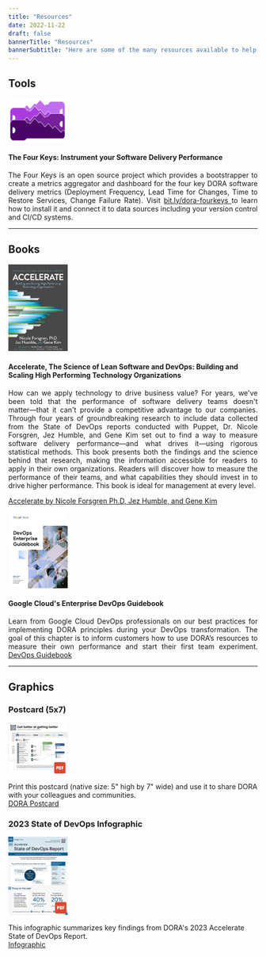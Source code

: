 ```yaml
---
title: "Resources"
date: 2022-11-22
draft: false
bannerTitle: "Resources"
bannerSubtitle: "Here are some of the many resources available to help you understand and apply DORA research in your organization."
---
```


## Tools



<section>
    <article>
    <a href="https://github.com/dora-team/fourkeys" target="_blank">
        <img src="img/fourkeys.png" width="120">
    </a>
    <aside>
    <h4>The Four Keys: Instrument your Software Delivery Performance</h4>
    <p align="justify">The Four Keys is an open source project which provides a bootstrapper to create a metrics aggregator and dashboard for the four key DORA software delivery metrics (Deployment Frequency, Lead Time for Changes, Time to Restore Services, Change Failure Rate). Visit <a href="https://bit.ly/dora-fourkeys" target="_blank">bit.ly/dora-fourkeys </a>to learn how to install it and connect it to data sources including your version control and CI/CD systems.</p>
    </aside>
    </article>
</section>



-----

## Books

<section>
    <article>
    <a href="https://www.google.com/books/edition/_/Kax-DwAAQBAJ?hl=en" target="_blank"><img src="img/accelerate.png"  width="120"></a>
    <aside>
    <h4> Accelerate, The Science of Lean Software and DevOps: Building and Scaling High Performing Technology Organizations </h4>
    <p align="justify">How can we apply technology to drive business value? For years, we've been told that the performance of software delivery teams doesn't matter―that it can't provide a competitive advantage to our companies. Through four years of groundbreaking research to include data collected from the State of DevOps reports conducted with Puppet, Dr. Nicole Forsgren, Jez Humble, and Gene Kim set out to find a way to measure software delivery performance―and what drives it―using rigorous statistical methods. This book presents both the findings and the science behind that research, making the information accessible for readers to apply in their own organizations. Readers will discover how to measure the performance of their teams, and what capabilities they should invest in to drive higher performance. This book is ideal for management at every level.</p>
    </aside>
    </article>
</section>

[Accelerate by Nicole Forsgren Ph.D, Jez Humble, and Gene Kim](https://www.google.com/books/edition/_/Kax-DwAAQBAJ?hl=en)


<section>
    <article>
    <a href="https://cloud.google.com/resources/dora-enterprise-guidebook" target="_blank" target="_blank"><img src="img/Enterprise-DevOps-Guidebook.png"  width="120"></a>
    <aside>
    <h4> Google Cloud's Enterprise DevOps Guidebook  </h4>
    <p align="justify">Learn from Google Cloud DevOps professionals on our best practices for implementing DORA principles during your DevOps transformation. The goal of this chapter is to inform customers how to use DORA’s resources to measure their own performance and start their first team experiment. <a href="https://cloud.google.com/resources/dora-enterprise-guidebook" target="_blank">DevOps Guidebook</a></p>
    </aside>
    </article>
</section>

-----
## Graphics

<grid class="border_none">
    <item>
        <h3>Postcard (5x7)</h3>
        <content>
        <a href="/postcard" target="_blank"><img src="img/DORA_Postcard_2023-10_thumb.png" style="max-width:120px;"></a>
        <p>
            Print this postcard (native size: 5" high by 7" wide) and use it to share DORA with your colleagues and communities.
            <br>
            <a href="/postcard" target="_blank">DORA Postcard</a>
        </p>
        </content>
    </item>
    <item>
        <h3 id="graphics">2023 State of DevOps Infographic</h3>
        <content>
        <a href="img/2023-DORA-Report-Infographic.v10.pdf" target="_blank"><img src="img/2023-DORA-Report-Infographic_thumb.png " style="max-width:120px;"></a>
        <p>
            This infographic summarizes key findings from DORA's 2023 Accelerate State of DevOps Report.
            <br>
            <a href="img/2023-DORA-Report-Infographic.v10.pdf" target="_blank">Infographic</a>
        </p>
        </content>
    </item>
</grid>